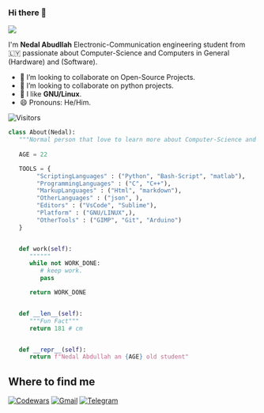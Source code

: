 <!-- TODO: Add class that explains all the tools you use -->

<!-- <a target="blank"><img align="left" src="./patric1.gif" /></a> -->

### Hi there 👋

<p align="left">
 <img src="https://readme-typing-svg.herokuapp.com/?lines=Welcome+to+my+GitHub+Profile!&center=true&width=360&height=30">
</p>

I'm **Nedal Abudllah** Electronic-Communication engineering student from 🇱🇾
passionate about Computer-Science and Computers in General (Hardware) and (Software).

- 👀 I’m looking to collaborate on Open-Source Projects.
- 🐍 I’m looking to collaborate on python projects.
- 🐧 I like **GNU/Linux**.
- 😄 Pronouns: He/Him.

![Visitors](https://api.visitorbadge.io/api/visitors?path=https%3A%2F%2Fgithub.com%2FN3dal&labelColor=%2337d67a&countColor=%23263759)




```python
class About(Nedal):
   """Normal person that love to learn more about Computer-Science and Technologies"""
   
   AGE = 22

   TOOLS = {
        "ScriptingLanguages" : ("Python", "Bash-Script", "matlab"),
        "ProgrammingLanguages" : ("C", "C++"),
        "MarkupLanguages" : ("Html", "markdown"),
        "OtherLanguages" : ("json", ),
        "Editors" : ("VsCode", "Sublime"),
        "Platform" : ("GNU/LINUX",),
        "OtherTools" : ("GIMP", "Git", "Arduino")
   }


   def work(self):
      """"""
      while not WORK_DONE:
         # keep work.
         pass

      return WORK_DONE


   def __len__(self):
      """Fun Fact"""
      return 181 # cm


   def __repr__(self):
      return f"Nedal Abdullah an {AGE} old student"

```

## Where to find me
[![Codewars](https://img.shields.io/badge/Codewars-B1361E?style=for-the-badge&logo=codewars&logoColor=grey)](https://www.codewars.com/users/N3dal)
[![Gmail](https://img.shields.io/badge/Gmail-D14836?style=for-the-badge&logo=gmail&logoColor=white)](mailto:nedalxzo@gmail.com)
[![Telegram](https://img.shields.io/badge/Telegram-2CA5E0?style=for-the-badge&logo=telegram&logoColor=white)](https://t.me/N3dal_Abdullah)



